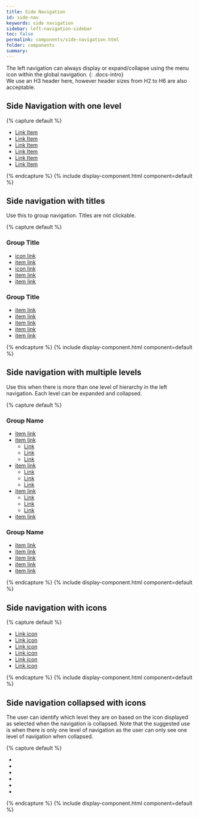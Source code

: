 ```yaml
---
title: Side Navigation
id: side-nav
keywords: side navigation
sidebar: left-navigation-sidebar
toc: false
permalink: components/side-navigation.html
folder: components
summary:
---
```


The left navigation can always display or expand/collapse using the menu icon within the global navigation.
{: .docs-intro}
<br>
We use an H3 header here, however header sizes from H2 to H6 are also acceptable.
<br>

## Side Navigation with one level
{% capture default %}
<nav class="fd-side-nav">
    <ul class="fd-side-nav__list">
        <li class="fd-side-nav__item">
            <a class="fd-side-nav__link" href="#">
                Link Item
            </a>
        </li>
        <li class="fd-side-nav__item">
            <a class="fd-side-nav__link is-selected" aira-selected="true" href="#">
                Link Item
            </a>
        </li>
        <li class="fd-side-nav__item">
            <a class="fd-side-nav__link" href="#">
                Link Item
            </a>
        </li>
        <li class="fd-side-nav__item">
            <a class="fd-side-nav__link" href="#">
                Link Item
            </a>
        </li>
        <li class="fd-side-nav__item">
            <a class="fd-side-nav__link" href="#">
                Link Item
            </a>
        </li>
        <li class="fd-side-nav__item">
            <a class="fd-side-nav__link" href="#">
                Link Item
            </a>
        </li>
    </ul>
</nav>
{% endcapture %}
{% include display-component.html component=default %}

<br>

## Side navigation with titles
Use this to group navigation. Titles are not clickable.

{% capture default %}
<nav class="fd-side-nav">
    <div class="fd-side-nav__group">
        <h3 class="fd-side-nav__title">Group Title</h3>
        <ul class="fd-side-nav__list">
            <li class="fd-side-nav__item">
                <a class="fd-side-nav__link" href="#">
                    icon link
                </a>
            </li>
            <li class="fd-side-nav__item">
                <a class="fd-side-nav__link" href="#">
                    item link
                </a>
            </li>
            <li class="fd-side-nav__item">
                <a class="fd-side-nav__link" href="#">
                    icon link
                </a>
            </li>
            <li class="fd-side-nav__item">
                <a class="fd-side-nav__link" href="#">
                    item link
                </a>
            </li>
            <li class="fd-side-nav__item">
                <a class="fd-side-nav__link" href="#">
                    item link
                </a>
            </li>
        </ul>
    </div>
    <div class="fd-side-nav__group">
        <h3 class="fd-side-nav__title">Group Title</h3>
        <ul class="fd-side-nav__list">
            <li class="fd-side-nav__item">
                <a class="fd-side-nav__link" href="#">
                    item link
                </a>
            </li>
            <li class="fd-side-nav__item">
                <a class="fd-side-nav__link" href="#">
                    item link
                </a>
            </li>
            <li class="fd-side-nav__item">
                <a class="fd-side-nav__link" href="#">
                    item link
                </a>
            </li>
            <li class="fd-side-nav__item">
                <a class="fd-side-nav__link" href="#">
                    item link
                </a>
            </li>
            <li class="fd-side-nav__item">
                <a class="fd-side-nav__link" href="#">
                    item link
                </a>
            </li>
        </ul>
    </div>
</nav>
{% endcapture %}
{% include display-component.html component=default %}


## Side navigation with multiple levels
Use this when there is more than one level of hierarchy in the left navigation. Each level can be expanded and collapsed.

{% capture default %}
<nav class="fd-side-nav">
    <div class="fd-side-nav__group">
        <h3 class="fd-side-nav__title">Group Name</h3>
        <ul class="fd-side-nav__list">
            <li class="fd-side-nav__item">
                <a class="fd-side-nav__link" href="#">
                    item link
                </a>
            </li>
            <li class="fd-side-nav__item">
                <a class="fd-side-nav__link has-child" href="#" aria-controls="Rk65C501"
                aria-haspopup="true">
                item link
            </a>
            <ul class="fd-side-nav__sublist" id="Rk65C501" aria-hidden="true">
                <li class="fd-side-nav__subitem">
                    <a class="fd-side-nav__sublink" href="#">
                        Link
                    </a>
                </li>
                <li class="fd-side-nav__subitem">
                    <a class="fd-side-nav__sublink" href="#">
                        Link
                    </a>
                </li>
                <li class="fd-side-nav__subitem">
                    <a class="fd-side-nav__sublink" href="#">
                        Link
                    </a>
                </li>
            </ul>
        </li>
        <li class="fd-side-nav__item">
            <a class="fd-side-nav__link has-child" href="#" aria-controls="mM3Zf660"
            aria-haspopup="true">
            item link
        </a>
        <ul class="fd-side-nav__sublist" id="mM3Zf660" aria-hidden="true">
            <li class="fd-side-nav__subitem">
                <a class="fd-side-nav__sublink" href="#">
                    Link
                </a>
            </li>
            <li class="fd-side-nav__subitem">
                <a class="fd-side-nav__sublink" href="#">
                    Link
                </a>
            </li>
            <li class="fd-side-nav__subitem">
                <a class="fd-side-nav__sublink" href="#">
                    Link
                </a>
            </li>
        </ul>
    </li>
    <li class="fd-side-nav__item">
        <a class="fd-side-nav__link has-child" href="#" aria-controls="8t8RN919"
        aria-haspopup="true">
        item link
    </a>
    <ul class="fd-side-nav__sublist" id="8t8RN919" aria-hidden="true">
        <li class="fd-side-nav__subitem">
            <a class="fd-side-nav__sublink" href="#">
                Link
            </a>
        </li>
        <li class="fd-side-nav__subitem">
            <a class="fd-side-nav__sublink" href="#">
                Link
            </a>
        </li>
        <li class="fd-side-nav__subitem">
            <a class="fd-side-nav__sublink" href="#">
                Link
            </a>
        </li>
    </ul>
</li>
<li class="fd-side-nav__item">
    <a class="fd-side-nav__link" href="#">
        item link
    </a>
</li>
</ul>
</div>
<div class="fd-side-nav__group">
    <h3 class="fd-side-nav__title">Group Name</h3>
    <ul class="fd-side-nav__list">
        <li class="fd-side-nav__item">
            <a class="fd-side-nav__link" href="#">
                item link
            </a>
        </li>
        <li class="fd-side-nav__item">
            <a class="fd-side-nav__link" href="#">
                item link
            </a></li>
            <li class="fd-side-nav__item">
                <a class="fd-side-nav__link" href="#">
                    item link
                </a>
            </li>
            <li class="fd-side-nav__item">
                <a class="fd-side-nav__link" href="#">
                    item link
                </a>
            </li>
            <li class="fd-side-nav__item">
                <a class="fd-side-nav__link" href="#">
                    item link
                </a>
            </li>
        </ul>
    </div>
</nav>
{% endcapture %}
{% include display-component.html component=default %}

<br>

## Side navigation with icons
{% capture default %}
<nav class="fd-side-nav">
    <ul class="fd-side-nav__list">
        <li class="fd-side-nav__item">
            <a class="fd-side-nav__link" href="#">
                <span class="fd-side-nav__icon sap-icon--home sap-icon--l" role="presentation"></span>
                Link icon
            </a>
        </li>
        <li class="fd-side-nav__item">
            <a class="fd-side-nav__link" href="#">
                <span class="fd-side-nav__icon sap-icon--home sap-icon--l" role="presentation"></span>
                Link icon
            </a>
        </li>
        <li class="fd-side-nav__item">
            <a class="fd-side-nav__link" href="#">
                <span class="fd-side-nav__icon sap-icon--home sap-icon--l" role="presentation"></span>
                Link icon
            </a>
        </li>
        <li class="fd-side-nav__item">
            <a class="fd-side-nav__link" href="#">
                <span class="fd-side-nav__icon sap-icon--home sap-icon--l" role="presentation"></span>
                Link icon
            </a>
        </li>
        <li class="fd-side-nav__item">
            <a class="fd-side-nav__link" href="#">
                <span class="fd-side-nav__icon sap-icon--home sap-icon--l" role="presentation"></span>
                Link icon
            </a>
        </li>
        <li class="fd-side-nav__item">
            <a class="fd-side-nav__link" href="#">
                <span class="fd-side-nav__icon sap-icon--home sap-icon--l" role="presentation"></span>
                Link icon
            </a>
        </li>
    </ul>
</nav>
{% endcapture %}
{% include display-component.html component=default %}

<br>

## Side navigation collapsed with icons
The user can identify which level they are on based on the icon displayed as selected when the navigation is collapsed. Note that the suggested use is when there is only one level of navigation as the user can only see one level of navigation when collapsed.

{% capture default %}
<nav class="fd-side-nav fd-side-nav--icons">
    <ul class="fd-side-nav__list">
        <li class="fd-side-nav__item">
            <a class="fd-side-nav__link" href="#">
                <span class="fd-side-nav__icon sap-icon--home sap-icon--l" role="presentation"></span>
            </a>
        </li>
        <li class="fd-side-nav__item">
            <a class="fd-side-nav__link" href="#">
                <span class="fd-side-nav__icon sap-icon--home sap-icon--l" role="presentation"></span>
            </a>
        </li>
        <li class="fd-side-nav__item">
            <a class="fd-side-nav__link" href="#">
                <span class="fd-side-nav__icon sap-icon--home sap-icon--l" role="presentation"></span>
            </a>
        </li>
        <li class="fd-side-nav__item">
            <a class="fd-side-nav__link" href="#">
                <span class="fd-side-nav__icon sap-icon--home sap-icon--l" role="presentation"></span>
            </a>
        </li>
        <li class="fd-side-nav__item">
            <a class="fd-side-nav__link" href="#">
                <span class="fd-side-nav__icon sap-icon--home sap-icon--l" role="presentation"></span>
            </a>
        </li>
        <li class="fd-side-nav__item">
            <a class="fd-side-nav__link" href="#">
                <span class="fd-side-nav__icon sap-icon--home sap-icon--l" role="presentation"></span>
            </a>
        </li>
    </ul>
</nav>
{% endcapture %}
{% include display-component.html component=default %}

